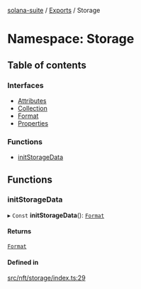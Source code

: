 [solana-suite](../README.md) / [Exports](../modules.md) / Storage

# Namespace: Storage

## Table of contents

### Interfaces

- [Attributes](../interfaces/Storage.Attributes.md)
- [Collection](../interfaces/Storage.Collection.md)
- [Format](../interfaces/Storage.Format.md)
- [Properties](../interfaces/Storage.Properties.md)

### Functions

- [initStorageData](Storage.md#initstoragedata)

## Functions

### initStorageData

▸ `Const` **initStorageData**(): [`Format`](../interfaces/Storage.Format.md)

#### Returns

[`Format`](../interfaces/Storage.Format.md)

#### Defined in

[src/nft/storage/index.ts:29](https://github.com/fukaoi/solana-suite/blob/20fd35c/src/nft/storage/index.ts#L29)
